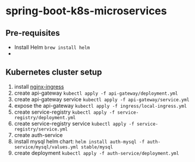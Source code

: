# spring-boot-k8s-microservices

## Pre-requisites
* Install Helm `brew install helm`
* 

## Kubernetes cluster setup
1. install [nginx-ingress](https://kubernetes.github.io/ingress-nginx/deploy/)
1. create api-gateway `kubectl apply -f api-gateway/deployment.yml`
1. create api-gateway service `kubectl apply -f api-gateway/service.yml`
1. expose the api-gateway `kubectl apply -f ingress/local-ingress.yml`
1. create service-registry `kubectl apply -f service-registry/deployment.yml`
1. create service-registry service `kubectl apply -f service-registry/service.yml`
1. create auth-service
  1. install mysql helm chart: `helm install auth-mysql -f auth-service/mysql/values.yml stable/mysql`
  1. create deployment `kubectl apply -f auth-service/deployment.yml` 
